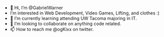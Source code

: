 - 👋 Hi, I’m @GabrielWarner
- I’m interested in Web Development, Video Games, Lifting, and clothes :)
- 🌱 I’m currently learning attending UW Tacoma majoring in IT.
- 💞️ I’m looking to collaborate on anything code related.
- 📫 How to reach me @ogKixx on twitter.

<!---
GabrielWarner/GabrielWarner is a ✨ special ✨ repository because its `README.md` (this file) appears on your GitHub profile.
You can click the Preview link to take a look at your changes.
--->
